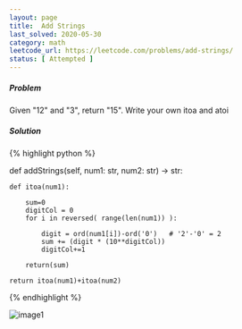 ```yaml
---
layout: page
title:  Add Strings
last_solved: 2020-05-30
category: math
leetcode_url: https://leetcode.com/problems/add-strings/
status: [ Attempted ]
---
```


##### Problem

Given "12" and "3", return "15".
Write your own itoa and atoi



##### Solution

{% highlight python %}

def addStrings(self, num1: str, num2: str) -> str:
    
    
    def itoa(num1):
        
        sum=0
        digitCol = 0
        for i in reversed( range(len(num1)) ):
            
            digit = ord(num1[i])-ord('0')   # '2'-'0' = 2
            sum += (digit * (10**digitCol))
            digitCol+=1
        
        return(sum)
    
    return itoa(num1)+itoa(num2)

{% endhighlight %}


![image1]()